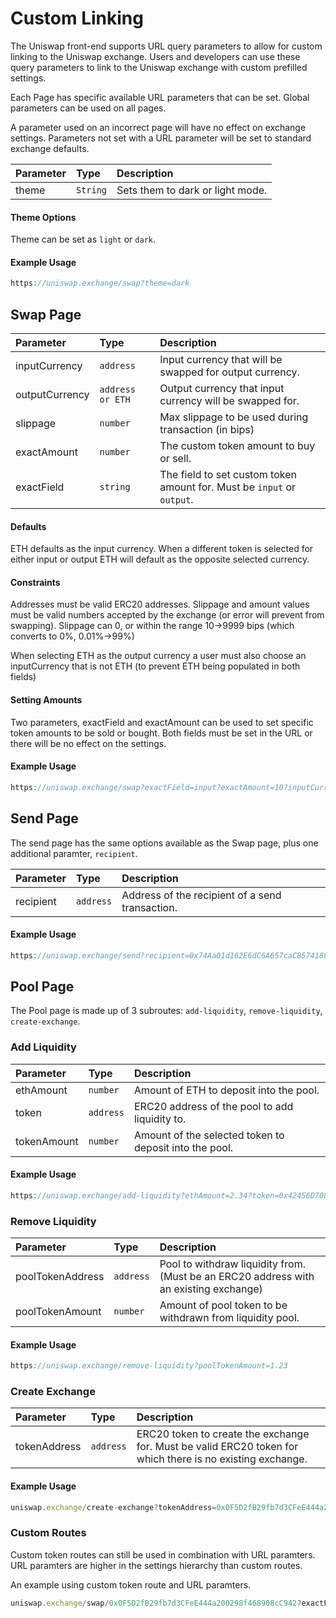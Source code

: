 # Custom Linking

The Uniswap front-end supports URL query parameters to allow for custom linking to the Uniswap exchange. Users and developers can use these query parameters to link to the Uniswap exchange with custom prefilled settings.

Each Page has specific available URL parameters that can be set. Global parameters can be used on all pages.

A parameter used on an incorrect page will have no effect on exchange settings. Parameters not set with a URL parameter will be set to standard exchange defaults.

| Parameter | Type | Description |
| :--- | :--- | :--- |
| theme | `String` | Sets them to dark or light mode. |

#### Theme Options

Theme can be set as `light` or `dark`.

#### Example Usage

```typescript
https://uniswap.exchange/swap?theme=dark
```

## Swap Page

| Parameter | Type | Description |
| :--- | :--- | :--- |
| inputCurrency | `address` | Input currency that will be swapped for output currency. |
| outputCurrency | `address or ETH` | Output currency that input currency will be swapped for. |
| slippage | `number` | Max slippage to be used during transaction \(in bips\) |
| exactAmount | `number` | The custom token amount to buy or sell. |
| exactField | `string` | The field to set custom token amount for. Must be `input` or `output`. |

#### Defaults

ETH defaults as the input currency. When a different token is selected for either input or output ETH will default as the opposite selected currency.

#### Constraints

Addresses must be valid ERC20 addresses. Slippage and amount values must be valid numbers accepted by the exchange \(or error will prevent from swapping\). Slippage can 0, or within the range 10-&gt;9999 bips \(which converts to 0%, 0.01%-&gt;99%\)

When selecting ETH as the output currency a user must also choose an inputCurrency that is not ETH \(to prevent ETH being populated in both fields\)

#### Setting Amounts

Two parameters, exactField and exactAmount can be used to set specific token amounts to be sold or bought. Both fields must be set in the URL or there will be no effect on the settings.

#### Example Usage

```typescript
https://uniswap.exchange/swap?exactField=input?exactAmount=10?inputCurrency=0x0F5D2fB29fb7d3CFeE444a200298f468908cC942
```

## Send Page

The send page has the same options available as the Swap page, plus one additional paramter, `recipient`.

| Parameter | Type | Description |
| :--- | :--- | :--- |
| recipient | `address` | Address of the recipient of a send transaction. |

#### Example Usage

```typescript
https://uniswap.exchange/send?recipient=0x74Aa01d162E6dC6A657caC857418C403D48E2D77
```

## Pool Page

The Pool page is made up of 3 subroutes: `add-liquidity`, `remove-liquidity`, `create-exchange`.

### Add Liquidity

| Parameter | Type | Description |
| :--- | :--- | :--- |
| ethAmount | `number` | Amount of ETH to deposit into the pool. |
| token | `address` | ERC20 address of the pool to add liquidity to. |
| tokenAmount | `number` | Amount of the selected token to deposit into the pool. |

#### Example Usage

```typescript
https://uniswap.exchange/add-liquidity?ethAmount=2.34?token=0x42456D7084eacF4083f1140d3229471bbA2949A8?tokenAmount=300
```

### Remove Liquidity

| Parameter | Type | Description |
| :--- | :--- | :--- |
| poolTokenAddress | `address` | Pool to withdraw liquidity from. \(Must be an ERC20 address with an existing exchange\) |
| poolTokenAmount | `number` | Amount of pool token to be withdrawn from liquidity pool. |

#### Example Usage

```typescript
https://uniswap.exchange/remove-liquidity?poolTokenAmount=1.23
```

### Create Exchange

| Parameter | Type | Description |
| :--- | :--- | :--- |
| tokenAddress | `address` | ERC20 token to create the exchange for. Must be valid ERC20 token for which there is no existing exchange. |

#### Example Usage

```typescript
uniswap.exchange/create-exchange?tokenAddress=0x0F5D2fB29fb7d3CFeE444a200298f468908cC942
```

### Custom Routes

Custom token routes can still be used in combination with URL paramters. URL paramters are higher in the settings hierarchy than custom routes.

An example using custom token route and URL paramters.

```typescript
uniswap.exchange/swap/0x0F5D2fB29fb7d3CFeE444a200298f468908cC942?exactField=input?exactAmount=10
```

